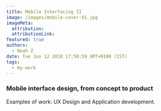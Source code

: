 ```yaml
---
title: Mobile Interfacing II
image: /images/mobile-cover-01.jpg
imageMeta:
  attribution:
  attributionLink:
featured: true
authors:
  - Noah Z
date: Tue Jun 12 2018 17:50:59 GMT+0100 (IST)
tags:
  - my-work
---
```



### Mobile interface design, from concept to product

Examples of work: UX Design and Application development.
